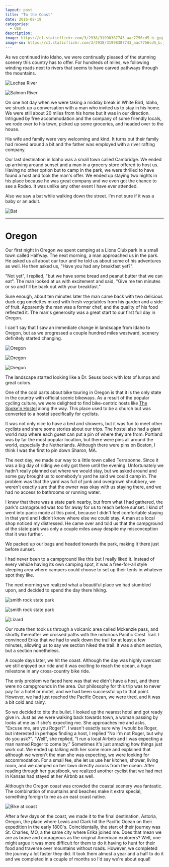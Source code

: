 ```yaml
---
layout: post
title: "To the Coast"
date: 2016-08-19
categories:
  - USA
description:
image: https://c1.staticflickr.com/3/2938/31998387743_aac7756cd5_b.jpg
image-sm: https://c1.staticflickr.com/3/2938/31998387743_aac7756cd5_b.jpg
---
```


As we continued into Idaho, we were continually pleased of the stunning scenery this country has to offer. For hundreds of miles, we following winding roads next to rivers that seems to have carved pathways through the mountains.

![Lochsa River](https://c1.staticflickr.com/3/2409/32812562675_850e2203b8_b.jpg)

![Salmon River](https://c1.staticflickr.com/1/285/31969743724_9a8bd5f271_b.jpg)

On one hot day when we were taking a midday break in White Bird, Idaho, we struck up a conversation with a man who invited us to stay in his home. We were still about 20 miles from his home but it was in our direction. Intrigued by free accommodation and the company of some friendly locals, we rode over to his town, picked up some groceries, and headed over to the house.

His wife and family were very welcoming and kind. It turns out their family had moved around a bit and the father was employed with a river rafting company.

Our last destination in Idaho was a small town called Cambridge. We ended up arriving around sunset and a man in a grocery store offered to host us. Having no other option but to camp in the park, we were thrilled to have found a host and took the man's offer. We ended up staying two nights in his place because he was great company and we even got the chance to see a Rodeo. It was unlike any other event I have ever attended.

Also we saw a bat while walking down the street. I'm not sure if it was a baby or an adult.

![Bat](https://c2.staticflickr.com/4/3951/31969752144_9c4275dfc0_b.jpg)

---

# Oregon

Our first night in Oregon we spent camping at a Lions Club park in a small town called Halfway. The next morning, a man approached us in the park. He asked us all about our tour and he told us about some of his adventures as well. He then asked us, "Have you had any breakfast yet?".

"Not yet", I replied, "but we have some bread and peanut butter that we can eat". The man looked at us with excitement and said, "Give me ten minutes or so and I'll be back out with your breakfast."

Sure enough, about ten minutes later the man came back with two delicious duck egg omelettes mixed with fresh vegetables from his garden and a side of fruit. Apparently the man was a former chef, and the quality of his food reflected it. The man's generosity was a great start to our first full day in Oregon.

I can't say that I saw an immediate change in landscape from Idaho to Oregon, but as we progressed a couple hundred miles westward, scenery definitely started changing.

![Oregon](https://c2.staticflickr.com/4/3769/32689332001_840ce6024c_b.jpg)

![Oregon](https://c1.staticflickr.com/3/2359/32659267942_58852b8770_b.jpg)

![Oregon](https://c1.staticflickr.com/3/2728/32659289222_9576c28577_b.jpg)

The landscape started looking like a Dr. Seuss book with lots of lumps and great colors.

One of the cool parts about bike touring in Oregon is that it is the only state in the country with official scenic bikeways. As a result of the popular cycling culture, we were delighted to find bike-centric hosts like [The Spoke'n Hostel](http://spokenhostel.org/) along the way. This place used to be a church but was converted to a hostel specifically for cyclists.

It was not only nice to have a bed and showers, but it was fun to meet other cyclists and share some stories about our trips. The hostel also had a giant world map where each guest can put a pin of where they are from. Portland was by far the most popular location, but there were pins all around the world, especially the Netherlands. Although there were pins on Boston, I think I was the first to pin down Sharon, MA.

The next day, we made our way to a little town called Terrabonne. Since it was a big day of riding we only got there until the evening. Unfortunately we hadn't really planned out where we would stay, but we asked around and some guy brought us to somebody's yard he said we could camp in. The problem was that the yard was full of junk and overgrown shrubbery, we weren't exactly sure that the owner was okay with us staying there, and we had no access to bathrooms or running water.

I knew that there was a state park nearby, but from what I had gathered, the park's campground was too far away for us to reach before sunset. I kind of went into panic mode at this point, because I didn't feel comfortable staying in that yard and I didn't know where else we could stay. A man at a local shop noticed my distressed. He came over and told us that the campground at the state park was only a couple miles away despite my misconception that it was further.

We packed up our bags and headed towards the park, making it there just before sunset.

I had never been to a campground like this but I really liked it. Instead of every vehicle having its own camping spot, it was a free-for-all style sleeping area where campers could choose to set up their tents in whatever spot they like.

The next morning we realized what a beautiful place we had stumbled upon, and decided to spend the day there hiking.

![smith rock state park](https://c1.staticflickr.com/3/2936/32659294912_9012229ea2_b.jpg)

![smith rock state park](https://c1.staticflickr.com/1/695/31969823504_7c1a014abd_b.jpg)

![Lizard](https://c1.staticflickr.com/3/2614/31969806764_00febefde4_b.jpg)

Our route then took us through a volcanic area called Mckenzie pass, and shortly thereafter we crossed paths with the notorious Pacific Crest Trail. I convinced Erika that we had to walk down the trail for at least a few minutes, allowing us to say we section hiked the trail. It was a short section, but a section nonetheless.

A couple days later, we hit the coast. Although the day was highly overcast we still enjoyed our ride and it was exciting to reach the ocean, a huge milestone in any cross-country bike ride.

The only problem we faced here was that we didn't have a host, and there were no campgrounds in the area. Our philosophy for this trip was to never pay for a hotel or motel, and we had been successful up to that point. However, we had just reached the Pacific Ocean, we were tired, and it was a bit cold and rainy.

So we decided to bite the bullet. I looked up the nearest hotel and got ready give in. Just as we were walking back towards town, a woman passing by looks at me as if she's expecting me. She approaches me and asks, "Excuse me, are you Roger?". I wasn't exactly sure why I would be Roger, but interested in perhaps finding a host, I replied "No I'm not Roger, but why do you ask?".
"Well", she replied, "I run a local Airbnb and I was expecting a man named Roger to come by." Sometimes it's just amazing how things just work out. We ended up talking with her some more and explained that although we weren't the man she was expecting, we were looking for accommodation. For a small fee, she let us use her kitchen, shower, living room, and we camped on her lawn directly across from the ocean. After reading through her guestbook, we realized another cyclist that we had met in Kansas had stayed at her Airbnb as well.

Although the Oregon coast was crowded the coastal scenery was fantastic. The combination of mountains and beaches make it extra special, something foreign to me as an east coast native.

![Bike at coast](https://c1.staticflickr.com/1/671/32689406531_f86d6a9941_b.jpg)

After a few days on the coast, we made it to the final destination, Astoria, Oregon, the place where Lewis and Clark hit the Pacific Ocean on their expedition in the early 1800's. Coincidentally, the start of their journey was St. Charles, MO, a the same city where Erika joined me. Does that mean we are as brave and courageous as the original American explorers? Well, one might argue it was more difficult for them to do it having to hunt for their food and traverse over mountains without roads. However, we completed the journey a lot faster they did. It took them almost a year and a half to do it and we completed in a couple of months so I'd say we're about equal!

